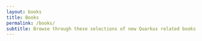 ```yaml
---
layout: books
title: Books
permalink: /books/
subtitle: Browse through these selections of new Quarkus related books and resources to expand your knowledge and hone your coding skills to step up your Quarkus game.
---
```


